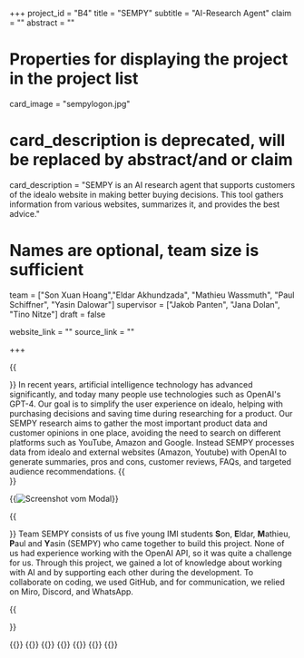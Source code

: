+++
project_id = "B4"
title = "SEMPY"
subtitle = "AI-Research Agent"
claim = ""
abstract = ""

# Properties for displaying the project in the project list
card_image = "sempylogon.jpg"
# card_description is deprecated, will be replaced by abstract/and or claim
card_description = "SEMPY is an AI research agent that supports customers of the idealo website in making better buying decisions. This tool gathers information from various websites, summarizes it, and provides the best advice." 

# Names are optional, team size is sufficient
team = ["Son Xuan Hoang","Eldar Akhundzada", "Mathieu Wassmuth", "Paul Schiffner", "Yasin Dalowar"]
supervisor = ["Jakob Panten", "Jana Dolan", "Tino Nitze"]
draft = false

website_link = ""
source_link = ""

+++


{{<section title="Our Goal">}}
In recent years, artificial intelligence technology has advanced significantly, and today many people use technologies such as OpenAI's GPT-4. Our goal is to simplify the user experience on idealo, helping with purchasing decisions and saving time during researching for a product. Our SEMPY research aims to gather the most important product data and customer opinions in one place, avoiding the need to search on different platforms such as YouTube, Amazon and Google. Instead SEMPY processes data from idealo and external websites (Amazon, Youtube) with OpenAI to generate summaries, pros and cons, customer reviews, FAQs, and targeted audience recommendations.
{{</section>}}

{{<image src="screenbildmodaln.jpg" alt="Screenshot vom Modal" caption="SEMPY-modal on the idealo Website.">}}

{{<section title="The Team">}}
Team SEMPY consists of us five young IMI students **S**on, **E**ldar, **M**athieu, **P**aul and **Y**asin (SEMPY) who came together to build this project. None of us had experience working with the OpenAI API, so it was quite a challenge for us. Through this project, we gained a lot of knowledge about working with AI and by supporting each other during the development. To collaborate on coding, we used GitHub, and for communication, we relied on Miro, Discord, and WhatsApp. 


{{</section>}} 

{{<gallery>}}
{{<team-member image="sonn.jpg" name="Son Xuan Hoang">}} 
{{<team-member image="eldarn.jpg" name="Eldar Akhundzada">}}
{{<team-member image="mathieun.jpg" name="Mathieu Wassmuth">}}
{{<team-member image="pauln.jpg" name="Paul Schiffner">}}
{{<team-member image="yasinn.jpg" name="Yasin Dalowar">}}
{{</gallery>}}

